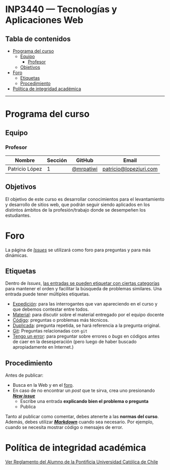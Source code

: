 # INP3440 — Tecnologías y Aplicaciones Web

## Tabla de contenidos

- [Programa del curso](#programa-del-curso)
  - [Equipo](#equipo)
    - [Profesor](#profesor)
  - [Objetivos](#objetivos)
- [Foro](#foro)
  - [Etiquetas](#etiquetas)
  - [Procedimiento](#procedimiento)
- [Política de integridad académica](#política-de-integridad-académica)
---

# Programa del curso

## Equipo

### Profesor

Nombre         | Sección | GitHub      | Email
-------------- | ------- | ----------- | ---------------------
Patricio López | 1       | [@mrpatiwi] | [patricio@lopezjuri.com]

[@mrpatiwi]:      https://github.com/mrpatiwi
[patricio@lopezjuri.com]: mailto:patricio@lopezjuri.com

## Objetivos

El objetivo de este curso es desarrollar conocimientos para el levantamiento y desarrollo de sitios web, que podrán seguir siendo aplicados en los distintos ámbitos de la profesión/trabajo donde se desempeñen los estudiantes.

# Foro

La página de [_Issues_](https://github.com/INP3440-2017-2/syllabus/issues) se utilizará como foro para preguntas y para más dinámicas.

## Etiquetas

Dentro de _Issues_, [las entradas se pueden etiquetar con ciertas categorías](https://help.github.com/articles/applying-labels-to-issues-and-pull-requests/) para mantener el orden y facilitar la búsqueda de problemas similares. Una entrada puede tener múltiples etiquetas.

* [Expedición](https://github.com/INP3440-2017-2/syllabus/labels/Expedici%C3%B3n): para las interrogantes que van apareciendo en el curso y que debemos contestar entre todos.
* [Material](https://github.com/INP3440-2017-2/syllabus/labels/Material): para discutir sobre el material entregado por el equipo docente
* [Código](https://github.com/INP3440-2017-2/syllabus/labels/C%C3%B3digo): preguntas o problemas más técnicos.
* [Duplicada](https://github.com/INP3440-2017-2/syllabus/labels/Duplicada): pregunta repetida, se hará referencia a la pregunta original.
* [Git](https://github.com/INP3440-2017-2/syllabus/labels/Git): Preguntas relacionadas con `git`
* [Tengo un error](https://github.com/INP3440-2017-2/syllabus/labels/Tengo%20un%20error): para preguntar sobre errores o _bugs_ en códigos antes de caer en la desesperación (pero luego de haber buscado apropiadamente en Internet.)

## Procedimiento

Antes de publicar:
* Busca en la Web y en el [foro](https://github.com/INP3440-2017-2/syllabus/issues).
* En caso de no encontrar un _post_ que te sirva, crea uno presionando **[_New issue_](https://github.com/INP3440-2017-2/syllabus/issues/new)**
  * Escribe una entrada **explicando bien el problema o pregunta**
  * Publica

Tanto al publicar como comentar, debes atenerte a las **normas del curso**. Además, debes utilizar **[_Markdown_](https://github.com/adam-p/markdown-here/wiki/Markdown-Cheatsheet#code)** cuando sea necesario. Por ejemplo, cuando se necesita mostrar código o mensajes de error.


# Política de integridad académica

[Ver Reglamento del Alumno de la Pontificia Universidad Católica de Chile](http://admisionyregistros.uc.cl/alumnos/informacion-academica/reglamentos-estudiantiles
)
